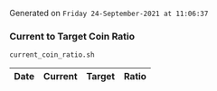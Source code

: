 Generated on `Friday 24-September-2021 at 11:06:37`

### Current to Target Coin Ratio
`current_coin_ratio.sh`

Date|Current|Target|Ratio
---|---|---|---
